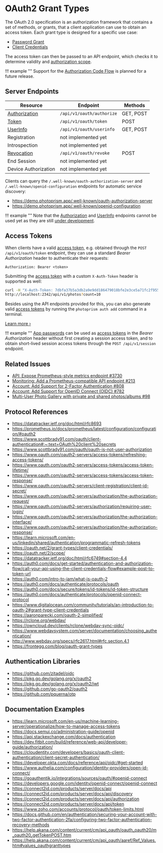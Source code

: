 # OAuth2 Grant Types

The OAuth 2.0 specification is an authorization framework that contains a set of methods, or grants, that a client application can use to obtain an access token. Each grant type is designed for a specific use case:

- [Password Grant](auth.md#app-passwords)
- [Client Credentials](auth.md#client-credentials)

The access token can then be passed to an API endpoint, which checks it to determine validity and [authorization scope](auth.md#authorization-scopes).

!!! example ""
    Support for the [Authorization Code Flow](https://auth0.com/docs/get-started/authentication-and-authorization-flow/authorization-code-flow) is planned for a future release.

## Server Endpoints

| Resource                                                              | Endpoint                  | Methods   |
|-----------------------------------------------------------------------|---------------------------|-----------|
| [Authorization](https://github.com/photoprism/photoprism/issues/4368) | `/api/v1/oauth/authorize` | GET, POST |
| [Token](https://github.com/photoprism/photoprism/issues/3943)         | `/api/v1/oauth/token`     | POST      |
| [UserInfo](https://github.com/photoprism/photoprism/issues/4369)      | `/api/v1/oauth/userinfo`  | GET, POST |
| Registration                                                          | not implemented yet       |           | 
| Introspection                                                         | not implemented yet       |           |
| [Revocation](https://github.com/photoprism/photoprism/issues/3943)    | `/api/v1/oauth/revoke`    | POST      |
| End Session                                                           | not implemented yet       |           |
| Device Authorization                                                  | not implemented yet       |           |

Clients can query the `/.well-known/oauth-authorization-server` and `/.well-known/openid-configuration` endpoints for automatic service discovery:

- <https://demo.photoprism.app/.well-known/oauth-authorization-server>
- <https://demo.photoprism.app/.well-known/openid-configuration>

!!! example ""
    Note that the [Authorization](https://github.com/photoprism/photoprism/blob/develop/internal/api/oauth_authorize.go) and [UserInfo](https://github.com/photoprism/photoprism/blob/develop/internal/api/oauth_userinfo.go) endpoints cannot be used yet as they are still [under development](https://github.com/photoprism/photoprism/issues/4368).

## Access Tokens

When clients have a valid [access token](auth.md#access-tokens), e.g. obtained through the `POST /api/v1/oauth/token` endpoint, they can use a standard *Bearer Authorization* header to authenticate their requests:

```
Authorization: Bearer <token>
```

Submitting the [access token](auth.md#access-tokens) with a custom `X-Auth-Token` header is supported as well:

```bash
curl -H "X-Auth-Token: 7dbfa37b5a3db2a9e9dd186479018bfe2e3ce5a71fc2f955" \
http://localhost:2342/api/v1/photos?count=10
```

Besides using the API endpoints provided for this, you can also generate valid [access tokens](auth.md#access-tokens) by running the `photoprism auth add` command in a terminal.

[Learn more ›](auth.md#access-tokens)

!!! example ""
    [App passwords](../../user-guide/settings/account.md#apps-and-devices) can be used as [access tokens](auth.md#access-tokens) in the *Bearer Authorization* header without first creating a session access token, and to obtain short-lived session access tokens through the `POST /api/v1/session` endpoint.

## Related Issues

- [API: Expose Prometheus-style metrics endpoint #3730](https://github.com/photoprism/photoprism/pull/3730)
- [Monitoring: Add a Prometheus-compatible API endpoint #213](https://github.com/photoprism/photoprism/issues/213)
- [Account: Add Support for 2-Factor Authentication #808](https://github.com/photoprism/photoprism/issues/808)
- [Account: Add Support for OpenID Connect (OIDC) #782](https://github.com/photoprism/photoprism/issues/782)
- [Multi-User Photo Gallery with private and shared photos/albums #98](https://github.com/photoprism/photoprism/issues/98)

## Protocol References

- https://datatracker.ietf.org/doc/html/rfc8693
- https://prometheus.io/docs/prometheus/latest/configuration/configuration/#oauth2
- https://www.scottbrady91.com/oauth/client-authentication#:~:text=OAuth%20client%20secrets
- https://www.scottbrady91.com/oauth/oauth-is-not-user-authorization
- https://www.oauth.com/oauth2-servers/access-tokens/refreshing-access-tokens/
- https://www.oauth.com/oauth2-servers/access-tokens/access-token-lifetime/
- https://www.oauth.com/oauth2-servers/access-tokens/access-token-response/ 
- https://www.oauth.com/oauth2-servers/client-registration/client-id-secret/
- https://www.oauth.com/oauth2-servers/authorization/the-authorization-request/
- https://www.oauth.com/oauth2-servers/authorization/requiring-user-login/
- https://www.oauth.com/oauth2-servers/authorization/the-authorization-interface/
- https://www.oauth.com/oauth2-servers/authorization/the-authorization-response/
- https://learn.microsoft.com/en-us/linkedin/shared/authentication/programmatic-refresh-tokens
- https://oauth.net/2/grant-types/client-credentials/
- https://oauth.net/2/scope/
- https://datatracker.ietf.org/doc/html/rfc6749#section-4.4
- https://auth0.com/docs/get-started/authentication-and-authorization-flow/call-your-api-using-the-client-credentials-flow#example-post-to-token-url
- https://auth0.com/intro-to-iam/what-is-oauth-2
- https://auth0.com/docs/authenticate/protocols/oauth
- https://auth0.com/docs/secure/tokens/id-tokens/id-token-structure
- https://auth0.com/docs/authenticate/protocols/openid-connect-protocol
- https://www.digitalocean.com/community/tutorials/an-introduction-to-oauth-2#grant-type-client-credentials
- https://aaronparecki.com/oauth-2-simplified/
- https://rclone.org/webdav/
- https://owncloud.dev/clients/rclone/webdav-sync-oidc/
- https://www.webdavsystem.com/server/documentation/choosing_authentication/
- http://www.webdav.org/specs/rfc2617.html#rfc.section.4.1
- https://frontegg.com/blog/oauth-grant-types

## Authentication Libraries

- https://github.com/zitadel/oidc
- https://pkg.go.dev/golang.org/x/oauth2
- https://pkg.go.dev/golang.org/x/oauth2/jwt
- https://github.com/go-oauth2/oauth2
- https://github.com/pquerna/otp

## Documentation Examples

- https://learn.microsoft.com/en-us/machine-learning-server/operationalize/how-to-manage-access-tokens
- https://docs.semui.co/administration-guide/openid
- https://api.stackexchange.com/docs/authentication
- https://dev.fitbit.com/build/reference/web-api/developer-guide/authorization/
- https://cloudentity.com/developers/basics/oauth-client-authentication/client-secret-authentication/
- https://developer.okta.com/docs/reference/api/oidc/#get-started
- https://www.authelia.com/configuration/identity-providers/open-id-connect/
- https://goauthentik.io/integrations/sources/oauth/#openid-connect
- https://developers.google.com/identity/openid-connect/openid-connect
- https://connect2id.com/products/server/docs/api
- https://connect2id.com/products/server/docs/api/discovery
- https://connect2id.com/products/server/docs/api/authorization
- https://connect2id.com/products/server/docs/api/token
- https://www.zoho.com/accounts/protocol/oauth/token-limits.html
- https://docs.github.com/en/authentication/securing-your-account-with-two-factor-authentication-2fa/configuring-two-factor-authentication-recovery-methods
- https://help.akana.com/content/current/cm/api_oauth/oauth_oauth20/m_oauth20_getTokenPOST.htm
- https://help.akana.com/content/current/cm/api_oauth/aaref/Ref_Values.htm#values_oauthgranttypes

